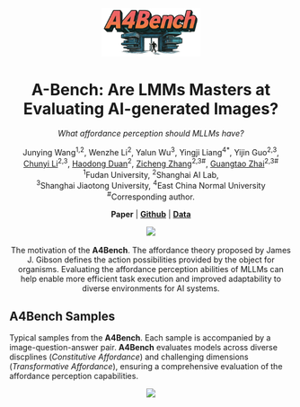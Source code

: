<div align="center">
    

  <div style="width: 100%; text-align: center; margin:auto;">
      <img style="width:35%" src="A4Bench.png">
  </div>

  
  <h1>A-Bench: Are LMMs Masters at Evaluating AI-generated Images?</h1>
  
_What affordance perception should MLLMs have?_

  <div>
      <a>Junying Wang</a><sup>1,2</sup>,
      <a>Wenzhe Li</a><sup>2</sup>,
      <a>Yalun Wu</a><sup>3</sup>,
      <a>Yingji Liang</a><sup>4</sup><sup>*</sup>,
      <a>Yijin Guo</a><sup>2,3</sup>,
  </div>

<div>
      <a href="https://github.com/lcysyzxdxc" target="_blank">Chunyi Li</a><sup>2,3</sup>,
      <a href="https://scholar.google.com/citations?user=vi3W-m8AAAAJ&hl=zh-CN&oi=ao" target="_blank">Haodong Duan</a><sup>2</sup>,
      <a href="https://zzc-1998.github.io/" target="_blank">Zicheng Zhang</a><sup>2,3</sup><sup>#</sup>,
      <a href="https://ee.sjtu.edu.cn/en/FacultyDetail.aspx?id=24&infoid=153&flag=153" target="_blank">Guangtao Zhai</a><sup>2,3</sup><sup>#</sup>
      
  </div>
  <div>
  <sup>1</sup>Fudan University,  <sup>2</sup>Shanghai AI Lab,
  </div>   
  <div>
  <sup>3</sup>Shanghai Jiaotong University, <sup>4</sup>East China Normal University
  </div> 
<div>
 <sup>#</sup>Corresponding author. 
   </div>
<div>
  
</div>
   
  <a><strong>Paper</strong></a> |
<a href="https://github.com/JunyingWang959/A4Bench"><strong>Github</strong></a> |
 <a href="https://huggingface.co/datasets/JunyingWang/A4Bench"><strong>Data</strong></a> 
  <div style="width: 100%; text-align: center; margin:auto;">
      <img style="width:70%" src="spot.png">
  </div>

  The motivation of the **A4Bench**. The affordance theory proposed by James J. Gibson defines the action possibilities
provided by the object for organisms. Evaluating the affordance perception abilities of MLLMs can help enable more efficient
task execution and improved adaptability to diverse environments for AI systems.

<div align="left">
  
## A4Bench Samples

Typical samples from the **A4Bench**. Each sample is accompanied by a image-question-answer pair. **A4Bench** evaluates
models across diverse discplines (*Constitutive Affordance*) and challenging dimensions (*Transformative Affordance*), ensuring
a comprehensive evaluation of the affordance perception capabilities.
  
  <div align="center">
  <div style="width: 80%; text-align: center; margin:auto;">
      <img style="width:80%" src="case.png">
  </div>



